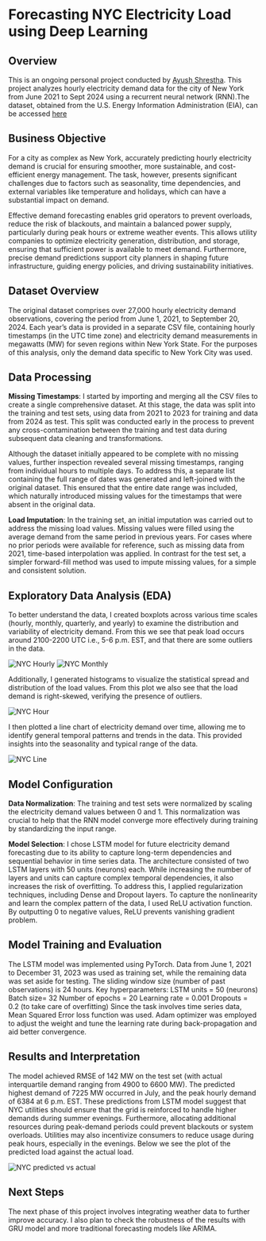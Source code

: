 # Forecasting NYC Electricity Load using Deep Learning

## Overview

This is an ongoing personal project conducted by [Ayush Shrestha](https://www.linkedin.com/in/ayush-yoshi-shrestha/). This project analyzes hourly electricity demand data for the city of New York from June 2021 to Sept 2024 using a recurrent neural network (RNN).The dataset, obtained from the U.S. Energy Information Administration (EIA), can be accessed [here](https://www.eia.gov/electricity/wholesalemarkets/data.php?rto=nyiso)

## Business Objective

For a city as complex as New York, accurately predicting hourly electricity demand is crucial for ensuring smoother, more sustainable, and cost-efficient energy management. The task, however, presents significant challenges due to factors such as seasonality, time dependencies, and external variables like temperature and holidays, which can have a substantial impact on demand.

Effective demand forecasting enables grid operators to prevent overloads, reduce the risk of blackouts, and maintain a balanced power supply, particularly during peak hours or extreme weather events. This allows utility companies to optimize electricity generation, distribution, and storage, ensuring that sufficient power is available to meet demand. Furthermore, precise demand predictions support city planners in shaping future infrastructure, guiding energy policies, and driving sustainability initiatives.

## Dataset Overview

The original dataset comprises over 27,000 hourly electricity demand observations, covering the period from June 1, 2021, to September 20, 2024. Each year’s data is provided in a separate CSV file, containing hourly timestamps (in the UTC time zone) and electricity demand measurements in megawatts (MW) for seven regions within New York State. For the purposes of this analysis, only the demand data specific to New York City was used.

## Data Processing

**Missing Timestamps**:
I started by importing and merging all the CSV files to create a single comprehensive dataset. At this stage, the data was split into the training and test sets, using data from 2021 to 2023 for training and data from 2024 as test. This split was conducted early in the process to prevent any cross-contamination between the training and test data during subsequent data cleaning and transformations.

Although the dataset initially appeared to be complete with no missing values, further inspection revealed several missing timestamps, ranging from individual hours to multiple days. To address this, a separate list containing the full range of dates was generated and left-joined with the original dataset. This ensured that the entire date range was included, which naturally introduced missing values for the timestamps that were absent in the original data.

**Load Imputation**:
In the training set, an initial imputation was carried out to address the missing load values. Missing values were filled using the average demand from the same period in previous years. For cases where no prior periods were available for reference, such as missing data from 2021, time-based interpolation was applied. In contrast for the test set, a simpler forward-fill method was used to impute missing values, for a simple and consistent solution.

## Exploratory Data Analysis (EDA)

To better understand the data, I created boxplots across various time scales (hourly, monthly, quarterly, and yearly) to examine the distribution and variability of electricity demand. From this we see that peak load occurs around 2100-2200 UTC i.e., 5-6 p.m. EST, and that there are some outliers in the data. 

![NYC Hourly](artifacts/nyc-box-hour.png)
![NYC Monthly](artifacts/nyc-box-month.png)

Additionally, I generated histograms to visualize the statistical spread and distribution of the load values. From this plot we also see that the load demand is right-skewed, verifying the presence of outliers.

![NYC Hour](artifacts/nyc-hist-hour.png)

I then plotted a line chart of electricity demand over time, allowing me to identify general temporal patterns and trends in the data. This provided insights into the seasonality and typical range of the data.

![NYC Line](artifacts/nyc-training-load.png)

## Model Configuration

**Data Normalization**: 
The training and test sets were normalized by scaling the electricity demand values between 0 and 1. This normalization was crucial to help that the RNN model converge more effectively during training by standardizing the input range.

**Model Selection**:
I chose LSTM model for future electricity demand forecasting due to its ability to capture long-term dependencies and sequential behavior in time series data.
The architecture consisted of two LSTM layers with 50 units (neurons) each. While increasing the number of layers and units can capture complex temporal dependencies, it also increases the risk of overfitting. To address this, I applied regularization techniques, including Dense and Dropout layers. To capture the nonlinearity and learn the complex pattern of the data, I used ReLU activation function. By outputting 0 to negative values, ReLU prevents vanishing gradient problem. 

## Model Training and Evaluation
The LSTM model was implemented using PyTorch. Data from June 1, 2021 to December 31, 2023 was used as training set, while the remaining data was set aside for testing. The sliding window size (number of past observations) is 24 hours. Key hyperparameters:
LSTM units = 50 (neurons)
Batch size= 32
Number of epochs = 20
Learning rate = 0.001
Dropouts = 0.2 (to take care of overfitting)
Since the task involves time series data, Mean Squared Error loss function was used. Adam optimizer was employed to adjust the weight and tune the learning rate during back-propagation and aid better convergence.

## Results and Interpretation 
The model achieved RMSE of 142 MW on the test set (with actual interquartile demand ranging from 4900 to 6600 MW). The predicted highest demand of 7225 MW occurred in July, and the peak hourly demand of 6384 at 6 p.m. EST. These predictions from LSTM model suggest that NYC utilities should ensure that the grid is reinforced to handle higher demands during summer evenings. Furthermore, allocating additional resources during peak-demand periods could prevent blackouts or system overloads. Utilities may also incentivize consumers to reduce usage during peak hours, especially in the evenings. Below we see the plot of the predicted load against the actual load.

![NYC predicted vs actual](artifacts/nyc-predicted-actual-line.png)

## Next Steps
The next phase of this project involves integrating weather data to further improve accuracy. I also plan to check the robustness of the results with GRU model and more traditional forecasting models like ARIMA.

